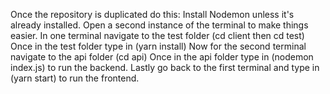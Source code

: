 Once the repository is duplicated do this:
Install Nodemon unless it's already installed.
Open a second instance of the terminal to make things easier.
In one terminal navigate to the test folder (cd client then cd test)
Once in the test folder type in (yarn install)
Now for the second terminal navigate to the api folder (cd api)
Once in the api folder type in (nodemon index.js) to run the backend.
Lastly go back to the first terminal and type in (yarn start) to run the frontend.
